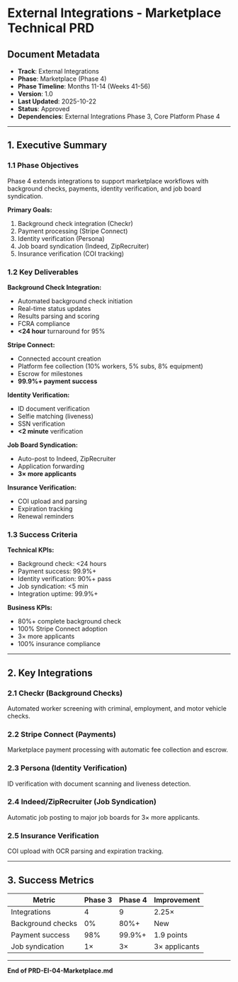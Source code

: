 # External Integrations - Marketplace Technical PRD

## Document Metadata
- **Track**: External Integrations
- **Phase**: Marketplace (Phase 4)
- **Phase Timeline**: Months 11-14 (Weeks 41-56)
- **Version**: 1.0
- **Last Updated**: 2025-10-22
- **Status**: Approved
- **Dependencies**: External Integrations Phase 3, Core Platform Phase 4

---

## 1. Executive Summary

### 1.1 Phase Objectives

Phase 4 extends integrations to support marketplace workflows with background checks, payments, identity verification, and job board syndication.

**Primary Goals:**
1. Background check integration (Checkr)
2. Payment processing (Stripe Connect)
3. Identity verification (Persona)
4. Job board syndication (Indeed, ZipRecruiter)
5. Insurance verification (COI tracking)

### 1.2 Key Deliverables

**Background Check Integration:**
- Automated background check initiation
- Real-time status updates
- Results parsing and scoring
- FCRA compliance
- **<24 hour** turnaround for 95%

**Stripe Connect:**
- Connected account creation
- Platform fee collection (10% workers, 5% subs, 8% equipment)
- Escrow for milestones
- **99.9%+ payment success**

**Identity Verification:**
- ID document verification
- Selfie matching (liveness)
- SSN verification
- **<2 minute** verification

**Job Board Syndication:**
- Auto-post to Indeed, ZipRecruiter
- Application forwarding
- **3× more applicants**

**Insurance Verification:**
- COI upload and parsing
- Expiration tracking
- Renewal reminders

### 1.3 Success Criteria

**Technical KPIs:**
- Background check: <24 hours
- Payment success: 99.9%+
- Identity verification: 90%+ pass
- Job syndication: <5 min
- Integration uptime: 99.9%+

**Business KPIs:**
- 80%+ complete background check
- 100% Stripe Connect adoption
- 3× more applicants
- 100% insurance compliance

---

## 2. Key Integrations

### 2.1 Checkr (Background Checks)

Automated worker screening with criminal, employment, and motor vehicle checks.

### 2.2 Stripe Connect (Payments)

Marketplace payment processing with automatic fee collection and escrow.

### 2.3 Persona (Identity Verification)

ID verification with document scanning and liveness detection.

### 2.4 Indeed/ZipRecruiter (Job Syndication)

Automatic job posting to major job boards for 3× more applicants.

### 2.5 Insurance Verification

COI upload with OCR parsing and expiration tracking.

---

## 3. Success Metrics

| Metric | Phase 3 | Phase 4 | Improvement |
|--------|---------|---------|-------------|
| Integrations | 4 | 9 | 2.25× |
| Background checks | 0% | 80%+ | New |
| Payment success | 98% | 99.9%+ | 1.9 points |
| Job syndication | 1× | 3× | 3× applicants |

---

**End of PRD-EI-04-Marketplace.md**
